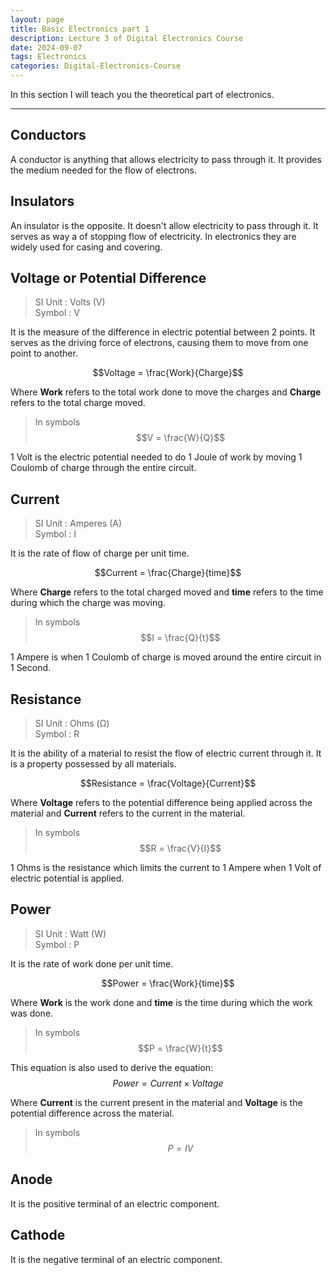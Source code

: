 ```yaml
---
layout: page
title: Basic Electronics part 1
description: Lecture 3 of Digital Electronics Course
date: 2024-09-07
tags: Electronics
categories: Digital-Electronics-Course
---
```


In this section I will teach you the theoretical part of electronics.

---

## Conductors

A conductor is anything that allows electricity to pass through it. It provides the medium needed for the flow of electrons.

## Insulators

An insulator is the opposite. It doesn't allow electricity to pass through it. It serves as way a of stopping flow of electricity. In electronics they are widely used for casing and covering.

## Voltage or Potential Difference

> SI Unit : Volts (V) <br> Symbol : V

It is the measure of the difference in electric potential between 2 points. It serves as the driving force of electrons, causing them to move from one point to another.

$$Voltage = \frac{Work}{Charge}$$

Where **Work** refers to the total work done to move the charges and **Charge** refers to the total charge moved.

> In symbols <br>
> $$V = \frac{W}{Q}$$

1 Volt is the electric potential needed to do 1 Joule of work by moving 1 Coulomb of charge through the entire circuit.

## Current

> SI Unit : Amperes (A) <br> Symbol : I

It is the rate of flow of charge per unit time.

$$Current = \frac{Charge}{time}$$

Where **Charge** refers to the total charged moved and **time** refers to the time during which the charge was moving.

> In symbols <br>
> $$I = \frac{Q}{t}$$

1 Ampere is when 1 Coulomb of charge is moved around the entire circuit in 1 Second.

## Resistance

> SI Unit : Ohms (Ω) <br> Symbol : R

It is the ability of a material to resist the flow of electric current through it. It is a property possessed by all materials.

$$Resistance = \frac{Voltage}{Current}$$

Where **Voltage** refers to the potential difference being applied across the material and **Current** refers to the current in the material.

> In symbols <br>
> $$R = \frac{V}{I}$$

1 Ohms is the resistance which limits the current to 1 Ampere when 1 Volt of electric potential is applied.

## Power

> SI Unit : Watt (W) <br> Symbol : P

It is the rate of work done per unit time.

$$Power = \frac{Work}{time}$$

Where **Work** is the work done and **time** is the time during which the work was done.

> In symbols <br>
> $$P = \frac{W}{t}$$

This equation is also used to derive the equation:
$$Power = Current \times Voltage$$

Where **Current** is the current present in the material and **Voltage** is the potential difference across the material.

> In symbols <br>
> $$P = IV$$

## Anode

It is the positive terminal of an electric component.

## Cathode

It is the negative terminal of an electric component.

